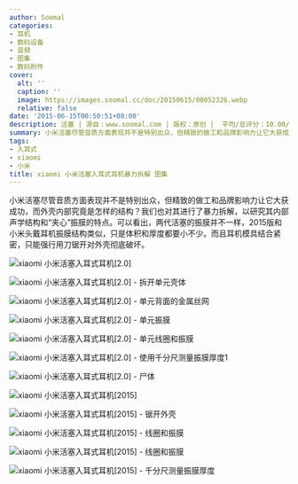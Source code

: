 ```yaml
---
author: Soomal
categories:
- 耳机
- 数码设备
- 音频
- 图集
- 数码附件
cover:
  alt: ''
  caption: ''
  image: https://images.soomal.cc/doc/20150615/00052326.webp
  relative: false
date: '2015-06-15T00:50:51+08:00'
description: 活塞 | 源自：www.soomal.com | 版权：原创 |  平均/总评分：10.00/310
summary: 小米活塞尽管音质方面表现并不是特别出众，但精致的做工和品牌影响力让它大获成功，而外壳内部究竟是怎样的结构？我们也对其进行了暴力拆解，以研究其内部声学结构和“夹心”振膜的特点。可以看出，两代活塞的振膜并不一样，2015版和小米头戴耳机振膜结构类似，只是体积和厚度都要小不少。
tags:
- 入耳式
- xiaomi
- 小米
title: xiaomi 小米活塞入耳式耳机暴力拆解 图集
---
```


小米活塞尽管音质方面表现并不是特别出众，但精致的做工和品牌影响力让它大获成功，而外壳内部究竟是怎样的结构？我们也对其进行了暴力拆解，以研究其内部声学结构和“夹心”振膜的特点。可以看出，两代活塞的振膜并不一样，2015版和小米头戴耳机振膜结构类似，只是体积和厚度都要小不少。而且耳机模具结合紧密，只能强行用刀锯开对外壳彻底破坏。



![xiaomi 小米活塞入耳式耳机[2.0]](https://images.soomal.cc/doc/20150513/00051600.webp)



![xiaomi 小米活塞入耳式耳机[2.0] - 拆开单元壳体](https://images.soomal.cc/doc/20150615/00052316.webp)



![xiaomi 小米活塞入耳式耳机[2.0] - 单元背面的金属丝网](https://images.soomal.cc/doc/20150615/00052317.webp)



![xiaomi 小米活塞入耳式耳机[2.0] - 单元振膜](https://images.soomal.cc/doc/20150615/00052318.webp)



![xiaomi 小米活塞入耳式耳机[2.0] - 单元线圈和振膜](https://images.soomal.cc/doc/20150615/00052319.webp)



![xiaomi 小米活塞入耳式耳机[2.0] - 使用千分尺测量振膜厚度1](https://images.soomal.cc/doc/20150615/00052320.webp)



![xiaomi 小米活塞入耳式耳机[2.0] - 尸体](https://images.soomal.cc/doc/20150615/00052321.webp)



![xiaomi 小米活塞入耳式耳机[2015]](https://images.soomal.cc/doc/20150513/00051598.webp)



![xiaomi 小米活塞入耳式耳机[2015] - 锯开外壳](https://images.soomal.cc/doc/20150615/00052322.webp)



![xiaomi 小米活塞入耳式耳机[2015] - 线圈和振膜](https://images.soomal.cc/doc/20150615/00052323.webp)



![xiaomi 小米活塞入耳式耳机[2015] - 线圈和振膜](https://images.soomal.cc/doc/20150615/00052324.webp)



![xiaomi 小米活塞入耳式耳机[2015] - 千分尺测量振膜厚度](https://images.soomal.cc/doc/20150615/00052325.webp)